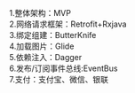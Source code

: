 1.整体架构：MVP  
2.网络请求框架：Retrofit+Rxjava  
3.绑定组建：ButterKnife  
4.加载图片：Glide  
5.依赖注入：Dagger  
6.发布/订阅事件总线:EventBus  
7.支付：支付宝、微信、银联  
